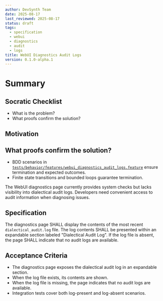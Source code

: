 ```yaml
---
author: DevSynth Team
date: 2025-08-17
last_reviewed: 2025-08-17
status: draft
tags:
  - specification
  - webui
  - diagnostics
  - audit
  - logs
title: WebUI Diagnostics Audit Logs
version: 0.1.0-alpha.1
---
```


# Summary

## Socratic Checklist
- What is the problem?
- What proofs confirm the solution?

## Motivation

## What proofs confirm the solution?
- BDD scenarios in [`tests/behavior/features/webui_diagnostics_audit_logs.feature`](../../tests/behavior/features/webui_diagnostics_audit_logs.feature) ensure termination and expected outcomes.
- Finite state transitions and bounded loops guarantee termination.

The WebUI diagnostics page currently provides system checks but lacks visibility into dialectical audit logs. Developers need convenient access to audit information when diagnosing issues.

## Specification
The diagnostics page SHALL display the contents of the most recent `dialectical_audit.log` file. The log contents SHALL be presented within an expandable section labeled "Dialectical Audit Log". If the log file is absent, the page SHALL indicate that no audit logs are available.

## Acceptance Criteria
- The diagnostics page exposes the dialectical audit log in an expandable section.
- When the log file exists, its contents are shown.
- When the log file is missing, the page indicates that no audit logs are available.
- Integration tests cover both log-present and log-absent scenarios.
